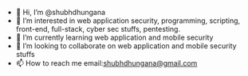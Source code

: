 - 👋 Hi, I’m @shubhdhungana
- 👀 I’m interested in web application security, programming, scripting, front-end, full-stack, cyber sec stuffs, pentesting.
- 🌱 I’m currently learning web application and mobile security
- 💞️ I’m looking to collaborate on web application and mobile security stuffs
- 📫 How to reach me email:shubhdhungana@gmail.com

<!---
shubhdhungana/shubhdhungana is a ✨ special ✨ repository because its `README.md` (this file) appears on your GitHub profile.
You can click the Preview link to take a look at your changes.
--->
